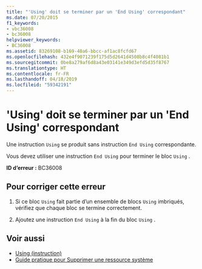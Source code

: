```yaml
---
title: "'Using' doit se terminer par un 'End Using' correspondant"
ms.date: 07/20/2015
f1_keywords:
- vbc36008
- bc36008
helpviewer_keywords:
- BC36008
ms.assetid: 83269108-b169-40a6-bbcc-af1ac8fcfd67
ms.openlocfilehash: 432e4f9071239f175d5d2641d4508b8c4f4081b1
ms.sourcegitcommit: 0be8a279af6d8a43e03141e349d3efd5d35f8767
ms.translationtype: HT
ms.contentlocale: fr-FR
ms.lasthandoff: 04/18/2019
ms.locfileid: "59342191"
---
```

# <a name="using-must-end-with-a-matching-end-using"></a>'Using' doit se terminer par un 'End Using' correspondant
Une instruction `Using` se produit sans instruction `End Using` correspondante.  
  
 Vous devez utiliser une instruction `End Using` pour terminer le bloc `Using` .  
  
 **ID d’erreur :** BC36008  
  
## <a name="to-correct-this-error"></a>Pour corriger cette erreur  
  
1. Si ce bloc `Using` fait partie d’un ensemble de blocs `Using` imbriqués, vérifiez que chaque bloc se termine correctement.  
  
2. Ajoutez une instruction `End Using` à la fin du bloc `Using` .  
  
## <a name="see-also"></a>Voir aussi

- [Using (instruction)](../../visual-basic/language-reference/statements/using-statement.md)
- [Guide pratique pour Supprimer une ressource système](../../visual-basic/programming-guide/language-features/control-flow/how-to-dispose-of-a-system-resource.md)
